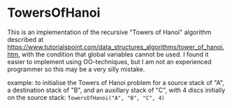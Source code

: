 # TowersOfHanoi

This is an implementation of the recursive "Towers of Hanoi" algorithm described at https://www.tutorialspoint.com/data_structures_algorithms/tower_of_hanoi.htm, with the condition that global variables cannot be used. I found it easier to implement using OO-techniques, but I am not an experienced programmer so this may be a very silly mistake.

example: to initialise the Towers of Hanoi problem for a source stack of "A", a destination stack of "B", and an auxillary stack of "C", with 4 discs initially on the source stack: `TowersOfHanoi("A", "B", "C", 4)`